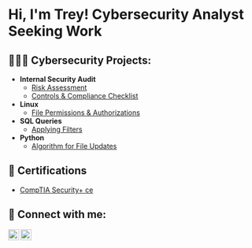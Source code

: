 <h1>Hi, I'm Trey! Cybersecurity Analyst Seeking Work

<h2>👨🏻‍💻 Cybersecurity Projects:</h2>

- <b>Internal Security Audit </b>
  - [Risk Assessment](https://github.com/joshmadakor1/Algorithms-Practice)
  - [Controls & Compliance Checklist](https://sites.google.com/view/treydupree/project-page)
- <b>Linux </b>
  - [File Permissions & Authorizations](https://github.com/joshmadakor1/4chan-Image-Analysis-Middleware-C964)
- <b>SQL Queries </b>
  - [Applying Filters](https://github.com/joshmadakor1/Sentinel-Lab)
- <b>Python </b>
  - [Algorithm for File Updates](https://github.com/joshmadakor1/EncrypterPOC)

<h2> 📄 Certifications </h2>

- [CompTIA Security+ ce](https://www.certmetrics.com/comptia/public/verification.aspx/)

<h2> 📲 Connect with me:</h2>

[<img align="left" alt="JoshMadakor | LinkedIn" width="22px" src="https://cdn.jsdelivr.net/npm/simple-icons@v3/icons/linkedin.svg" />][linkedin]
[<img align="left" alt="JoshMadakor | Instagram" width="22px" src="https://cdn.jsdelivr.net/npm/simple-icons@v3/icons/instagram.svg" />][instagram]

[instagram]: https://www.instagram.com/willydup/
[linkedin]: www.linkedin.com/in/treydupree

<!--
**joshmadakor1/joshmadakor1** is a ✨ _special_ ✨ repository because its `README.md` (this file) appears on your GitHub profile.

Here are some ideas to get you started:

- 🔭 I’m currently working on ...
- 🌱 I’m currently learning ...
- 👯 I’m looking to collaborate on ...
- 🤔 I’m looking for help with ...
- 💬 Ask me about ...
- 📫 How to reach me: ...
- 😄 Pronouns: ...
- ⚡ Fun fact: ...
-->

